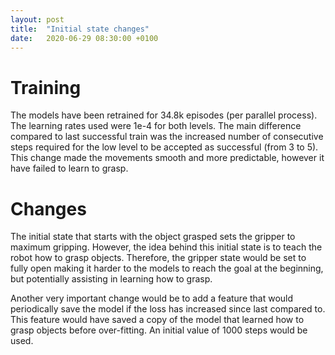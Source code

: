 ```yaml
---
layout: post
title:  "Initial state changes"
date:   2020-06-29 08:30:00 +0100
---
```

# Training
The models have been retrained for 34.8k episodes (per parallel process). The learning rates used were 1e-4 for both levels. The main difference compared to last successful train was the increased number of consecutive steps required for the low level to be accepted as successful (from 3 to 5). This change made the movements smooth and more predictable, however it have failed to learn to grasp.

# Changes
The initial state that starts with the object grasped sets the gripper to maximum gripping. However, the idea behind this initial state is to teach the robot how to grasp objects. Therefore, the gripper state would be set to fully open making it harder to the models to reach the goal at the beginning, but potentially assisting in learning how to grasp.

Another very important change would be to add a feature that would periodically save the model if the loss has increased since last compared to. This feature would have saved a copy of the model that learned how to grasp objects before over-fitting. An initial value of 1000 steps would be used.